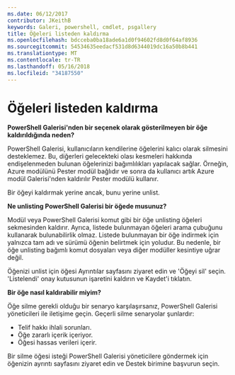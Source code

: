 ```yaml
---
ms.date: 06/12/2017
contributor: JKeithB
keywords: Galeri, powershell, cmdlet, psgallery
title: Öğeleri listeden kaldırma
ms.openlocfilehash: bdcceba0ba18ade6a1d0f94602fd8d0f64af8936
ms.sourcegitcommit: 54534635eedacf531d8d6344019dc16a50b8b441
ms.translationtype: MT
ms.contentlocale: tr-TR
ms.lasthandoff: 05/16/2018
ms.locfileid: "34187550"
---
```

# <a name="unlisting-items"></a>Öğeleri listeden kaldırma

**PowerShell Galerisi'nden bir seçenek olarak gösterilmeyen bir öğe kaldırıldığında neden?**

PowerShell Galerisi, kullanıcıların kendilerine öğelerini kalıcı olarak silmesini desteklemez.
Bu, diğerleri gelecekteki olası kesmeleri hakkında endişelenmeden bulunan öğelerinizi bağımlılıkları yapılacak sağlar.
Örneğin, Azure modülünü Pester modül bağlıdır ve sonra da kullanıcı artık Azure modül Galerisi'nden kaldırılır Pester modülü kullanır.

Bir öğeyi kaldırmak yerine ancak, bunu yerine unlist.

**Ne unlisting PowerShell Galerisi bir öğede musunuz?**

Modül veya PowerShell Galerisi komut gibi bir öğe unlisting öğeleri sekmesinden kaldırır. Ayrıca, listede bulunmayan öğeleri arama çubuğunu kullanarak bulunabilirlik olmaz.
Listede bulunmayan bir öğe indirmek için yalnızca tam adı ve sürümü öğenin belirtmek için yoludur.
Bu nedenle, bir öğe unlisting bağımlı komut dosyaları veya diğer modüller kesintiye uğrar değil.

Öğenizi unlist için öğesi Ayrıntılar sayfasını ziyaret edin ve 'Öğeyi sil' seçin. 'Listelendi' onay kutusunun işaretini kaldırın ve Kaydet'i tıklatın.

**Bir öğe nasıl kaldırabilir miyim?**

Öğe silme gerekli olduğu bir senaryo karşılaşırsanız, PowerShell Galerisi yöneticileri ile iletişime geçin.
Geçerli silme senaryolar şunlardır:
- Telif hakkı ihlali sorunları.
- Öğe zararlı içerik içeriyor.
- Öğesi hassas verileri içerir.

Bir silme öğesi isteği PowerShell Galerisi yöneticilere göndermek için öğenizin ayrıntı sayfasını ziyaret edin ve Destek birimine başvurun seçin.